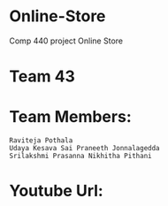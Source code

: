 # Online-Store
Comp 440 project Online Store
# Team 43
# Team Members:
    Raviteja Pothala
    Udaya Kesava Sai Praneeth Jonnalagedda
    Srilakshmi Prasanna Nikhitha Pithani 

# Youtube Url:
